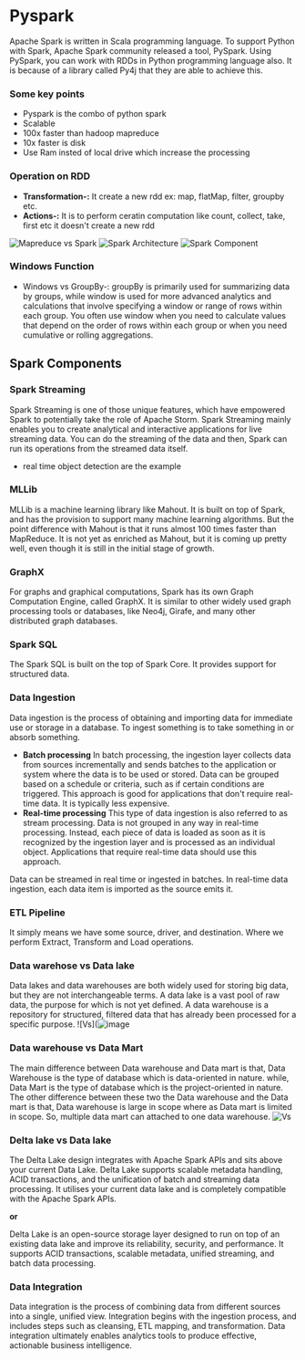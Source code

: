 # Pyspark
Apache Spark is written in Scala programming language. To support Python with Spark, Apache Spark community released a tool, PySpark. Using PySpark, you can work with RDDs in Python programming language also. It is because of a library called Py4j that they are able to achieve this.

### Some key points
- Pyspark is the combo of python spark
- Scalable
- 100x faster than hadoop mapreduce
- 10x faster is disk
- Use Ram insted of local drive which increase the processing

### Operation on RDD

- **Transformation-:** It create a new rdd ex: map, flatMap, filter, groupby etc.
-  **Actions-:** It is to perform ceratin computation like count, collect, take, first etc it doesn't create a new rdd

![Mapreduce vs Spark](https://data-flair.training/blogs/wp-content/uploads/sites/2/2016/09/Hadoop-MapReduce-vs-Apache-Spark.jpg)
![Spark Architecture](https://i0.wp.com/0x0fff.com/wp-content/uploads/2015/03/Spark-Architecture-Official.png)
![Spark Component](https://cdn.analyticsvidhya.com/wp-content/uploads/2020/11/spark_Architecture.png)

### Windows Function

- Windows vs GroupBy-: groupBy is primarily used for summarizing data by groups, while window is used for more advanced analytics and calculations that involve specifying a window or range of rows within each group. You often use window when you need to calculate values that depend on the order of rows within each group or when you need cumulative or rolling aggregations.


## Spark Components

### Spark Streaming
Spark Streaming is one of those unique features, which have empowered Spark to potentially take the role of Apache Storm. Spark Streaming mainly enables you to create analytical and interactive applications for live streaming data. You can do the streaming of the data and then, Spark can run its operations from the streamed data itself.
- real time object detection are the example

### MLLib
MLLib is a machine learning library like Mahout. It is built on top of Spark, and has the provision to support many machine learning algorithms. But the point difference with Mahout is that it runs almost 100 times faster than MapReduce. It is not yet as enriched as Mahout, but it is coming up pretty well, even though it is still in the initial stage of growth.

### GraphX
For graphs and graphical computations, Spark has its own Graph Computation Engine, called GraphX. It is similar to other widely used graph processing tools or databases, like Neo4j, Girafe, and many other distributed graph databases.

### Spark SQL
The Spark SQL is built on the top of Spark Core. It provides support for structured data.

### Data Ingestion
Data ingestion is the process of obtaining and importing data for immediate use or storage in a database. To ingest something is to take something in or absorb something.
- **Batch processing** In batch processing, the ingestion layer collects data from sources incrementally and sends batches to the application or system where the data is to be used or stored. Data can be grouped based on a schedule or criteria, such as if certain conditions are triggered. This approach is good for applications that don't require real-time data. It is typically less expensive.
- **Real-time processing** This type of data ingestion is also referred to as stream processing. Data is not grouped in any way in real-time processing. Instead, each piece of data is loaded as soon as it is recognized by the ingestion layer and is processed as an individual object. Applications that require real-time data should use this approach.

Data can be streamed in real time or ingested in batches. In real-time data ingestion, each data item is imported as the source emits it. 

### ETL Pipeline
It simply means we have some source, driver, and destination. Where we perform Extract, Transform and Load operations.

### Data warehose vs Data lake
Data lakes and data warehouses are both widely used for storing big data, but they are not interchangeable terms. A data lake is a vast pool of raw data, the purpose for which is not yet defined. A data warehouse is a repository for structured, filtered data that has already been processed for a specific purpose.
![Vs](![image](https://user-images.githubusercontent.com/55645997/202674371-4c5549cd-eac9-4171-8edc-7036659129c7.png)

### Data warehouse vs Data Mart
The main difference between Data warehouse and Data mart is that, Data Warehouse is the type of database which is data-oriented in nature. while, Data Mart is the type of database which is the project-oriented in nature. The other difference between these two the Data warehouse and the Data mart is that, Data warehouse is large in scope where as Data mart is limited in scope. So, multiple data mart can attached to one data warehouse.
![Vs](https://qph.cf2.quoracdn.net/main-qimg-29ed6d230d0c6822b7cfa8ada40f59f2-pjlq)

### Delta lake vs Data lake
The Delta Lake design integrates with Apache Spark APIs and sits above your current Data Lake. Delta Lake supports scalable metadata handling, ACID transactions, and the unification of batch and streaming data processing. It utilises your current data lake and is completely compatible with the Apache Spark APIs.

**or**

Delta Lake is an open-source storage layer designed to run on top of an existing data lake and improve its reliability, security, and performance. It supports ACID transactions, scalable metadata, unified streaming, and batch data processing.

### Data Integration

Data integration is the process of combining data from different sources into a single, unified view. Integration begins with the ingestion process, and includes steps such as cleansing, ETL mapping, and transformation. Data integration ultimately enables analytics tools to produce effective, actionable business intelligence.
